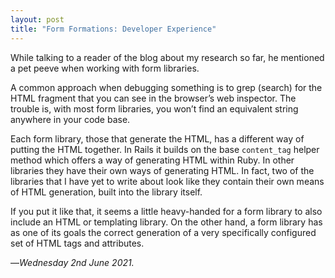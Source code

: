 ```yaml
---
layout: post
title: "Form Formations: Developer Experience"
---
```


While talking to a reader of the blog about my research so far, he mentioned a pet peeve when working with form libraries.

A common approach when debugging something is to grep (search) for the HTML fragment that you can see in the browser’s web inspector. The trouble is, with most form libraries, you won’t find an equivalent string anywhere in your code base.

Each form library, those that generate the HTML, has a different way of putting the HTML together. In Rails it builds on the base `content_tag` helper method which offers a way of generating HTML within Ruby. In other libraries they have their own ways of generating HTML. In fact, two of the libraries that I have yet to write about look like they contain their own means of HTML generation, built into the library itself. 

If you put it like that, it seems a little heavy-handed for a form library to also include an HTML or templating library. On the other hand, a form library has as one of its goals the correct generation of a very specifically configured set of HTML tags and attributes.

—*Wednesday 2nd June 2021.*
